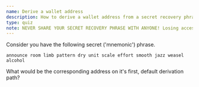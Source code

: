 ```yaml
---
name: Derive a wallet address
description: How to derive a wallet address from a secret recovery phrase.
type: quiz
note: NEVER SHARE YOUR SECRET RECOVERY PHRASE WITH ANYONE! Losing access to your secret recovery phrase, or private key means you'll lose access to your account, ETH, NFTs and other funds.
---
```


Consider you have the following secret ('mnemonic') phrase.

`announce room limb pattern dry unit scale effort smooth jazz weasel alcohol`

What would be the corresponding address on it's first, default derivation path?